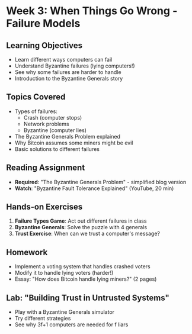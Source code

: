 # Week 3: When Things Go Wrong - Failure Models

## Learning Objectives

- Learn different ways computers can fail
- Understand Byzantine failures (lying computers!)
- See why some failures are harder to handle
- Introduction to the Byzantine Generals story

## Topics Covered

- Types of failures:
  - Crash (computer stops)
  - Network problems
  - Byzantine (computer lies)
- The Byzantine Generals Problem explained
- Why Bitcoin assumes some miners might be evil
- Basic solutions to different failures

## Reading Assignment

- **Required**: "The Byzantine Generals Problem" - simplified blog version
- **Watch**: "Byzantine Fault Tolerance Explained" (YouTube, 20 min)

## Hands-on Exercises

1. **Failure Types Game**: Act out different failures in class
2. **Byzantine Generals**: Solve the puzzle with 4 generals
3. **Trust Exercise**: When can we trust a computer's message?

## Homework

- Implement a voting system that handles crashed voters
- Modify it to handle lying voters (harder!)
- Essay: "How does Bitcoin handle lying miners?" (2 pages)

## Lab: "Building Trust in Untrusted Systems"

- Play with a Byzantine Generals simulator
- Try different strategies
- See why 3f+1 computers are needed for f liars
